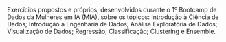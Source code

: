 Exercícios propostos e próprios, desenvolvidos durante o 1º Bootcamp de Dados da Mulheres em IA (MIA), sobre os tópicos: Introdução à Ciência de Dados; Introdução à Engenharia de Dados; Análise Exploratória de Dados; Visualização de Dados; Regressão; Classificação; Clustering e Ensemble.